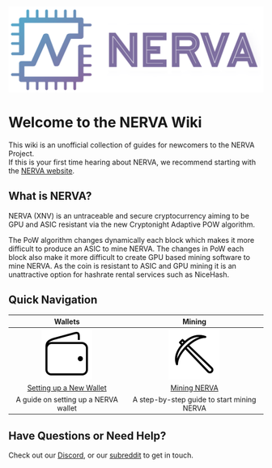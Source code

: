 ![logo](images/logo2.png)

# Welcome to the NERVA Wiki

This wiki is an unofficial collection of guides for newcomers to the NERVA Project.  
If this is your first time hearing about NERVA, we recommend starting with the [NERVA website](https://getnerva.org).

## What is NERVA?

NERVA (XNV) is an untraceable and secure cryptocurrency aiming to be GPU and ASIC resistant via the new Cryptonight Adaptive POW algorithm. 

The PoW algorithm changes dynamically each block which makes it more difficult to produce an ASIC to mine NERVA. The changes in PoW each block also make it more difficult to create GPU based mining software to mine NERVA. As the coin is resistant to ASIC and GPU mining it is an unattractive option for hashrate rental services such as NiceHash.

## Quick Navigation

| **Wallets**  | **Mining** |
|:------------:|:----------:|
![wallets](images/table_wallet.png)  | ![mining](images/table_mine.png)  |  
[Setting up a New Wallet](Getting-Started#new-wallet)  | [Mining NERVA](Getting-Started#mining)  |  
A guide on setting up a NERVA wallet | A step-by-step guide to start mining NERVA |  

## Have Questions or Need Help?

Check out our [Discord](https://discord.gg/cTUwK5B), or our [subreddit](https://www.reddit.com/r/nerva/) to get in touch.
